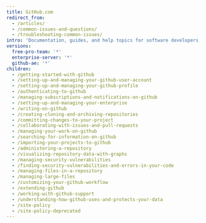 ```yaml
---
title: GitHub.com
redirect_from:
  - /articles/
  - /common-issues-and-questions/
  - /troubleshooting-common-issues/
intro: 'Documentation, guides, and help topics for software developers, designers, and project managers. Covers using Git, pull requests, issues, wikis, gists, and everything you need to make the most of GitHub for development.'
versions:
  free-pro-team: '*'
  enterprise-server: '*'
  github-ae: '*'
children:
  - /getting-started-with-github
  - /setting-up-and-managing-your-github-user-account
  - /setting-up-and-managing-your-github-profile
  - /authenticating-to-github
  - /managing-subscriptions-and-notifications-on-github
  - /setting-up-and-managing-your-enterprise
  - /writing-on-github
  - /creating-cloning-and-archiving-repositories
  - /committing-changes-to-your-project
  - /collaborating-with-issues-and-pull-requests
  - /managing-your-work-on-github
  - /searching-for-information-on-github
  - /importing-your-projects-to-github
  - /administering-a-repository
  - /visualizing-repository-data-with-graphs
  - /managing-security-vulnerabilities
  - /finding-security-vulnerabilities-and-errors-in-your-code
  - /managing-files-in-a-repository
  - /managing-large-files
  - /customizing-your-github-workflow
  - /extending-github
  - /working-with-github-support
  - /understanding-how-github-uses-and-protects-your-data
  - /site-policy
  - /site-policy-deprecated
---
```

